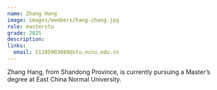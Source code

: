 ```yaml
---
name: Zhang Hang
image: images/members/hang-zhang.jpg
role: masterstu
grade: 2025
description: 
links:
  email: 51285903089@stu.ecnu.edu.cn
---
```


Zhang Hang, from Shandong Province, is currently pursuing a Master’s degree at East China Normal University. 
